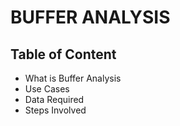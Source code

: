 # BUFFER ANALYSIS
## Table of Content
* What is Buffer Analysis
* Use Cases
* Data Required
* Steps Involved

